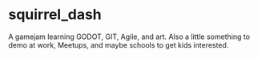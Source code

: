 # squirrel_dash
A gamejam learning GODOT, GIT, Agile, and art. Also a little something to demo at work, Meetups, and maybe schools to get kids interested.
